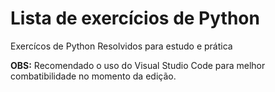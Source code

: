 # Lista de exercícios de Python
 Exercícos de Python Resolvidos para estudo e prática

**OBS:** Recomendado o uso do Visual Studio Code para melhor combatibilidade no momento da edição. 